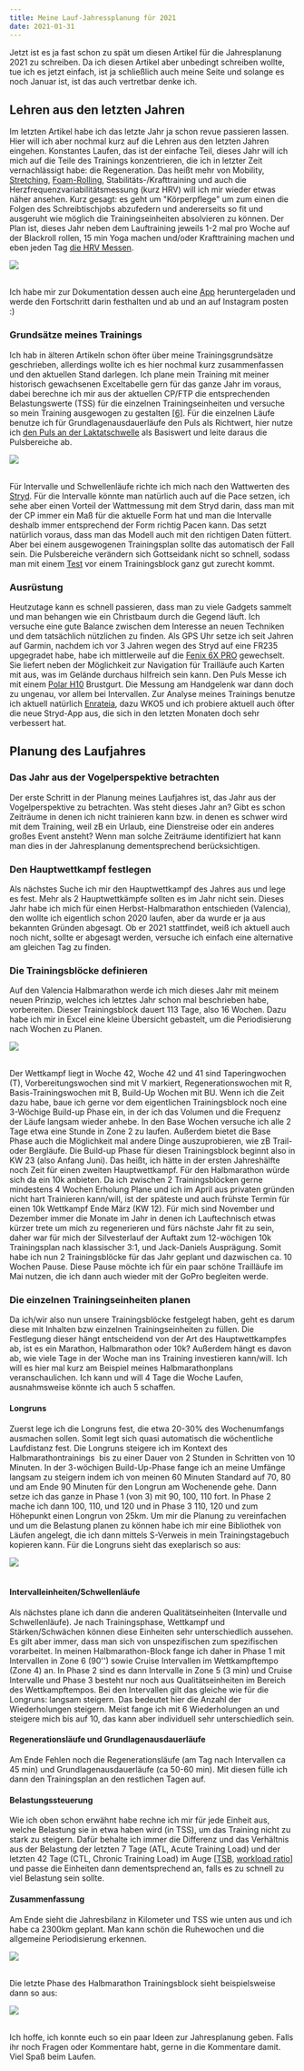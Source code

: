 ```yaml
---
title: Meine Lauf-Jahressplanung für 2021
date: 2021-01-31
---
```


Jetzt ist es ja fast schon zu spät um diesen Artikel für die Jahresplanung 2021 zu schreiben. Da ich diesen Artikel aber unbedingt schreiben wollte, tue ich es jetzt einfach, ist ja schließlich auch meine Seite und solange es noch Januar ist, ist das auch vertretbar denke ich.

## Lehren aus den letzten Jahren

Im letzten Artikel habe ich das letzte Jahr ja schon revue passieren lassen. Hier will ich aber nochmal kurz auf die Lehren aus den letzten Jahren eingehen. Konstantes Laufen, das ist der einfache Teil, dieses Jahr will ich mich auf die Teile des Trainings konzentrieren, die ich in letzter Zeit vernachlässigt habe: die Regeneration. Das heißt mehr von Mobility, <a href='https://youtu.be/g_tea8ZNk5A' class='external' target='_blank' rel='noopener'>Stretching</a>, <a href='https://www.blackroll.com/de/' class='external' target='_blank' rel='noopener'>Foam-Rolling</a>, Stabilitäts-/Krafttraining und auch die Herzfrequenzvariabilitätsmessung (kurz HRV) will ich mir wieder etwas näher ansehen. Kurz gesagt: es geht um "Körperpflege" um zum einen die Folgen des Schreibtischjobs abzufedern und andererseits so fit und ausgeruht wie möglich die Trainingseinheiten absolvieren zu können. Der Plan ist, dieses Jahr neben dem Lauftraining jeweils 1-2 mal pro Woche auf der Blackroll rollen, 15 min Yoga machen und/oder Krafttraining machen und eben jeden Tag <a href='https://www.hrv4training.com' class='external' target='_blank' rel='noopener'>die HRV Messen</a>.

[<img src='/assets/images/2021-01-01_14.43.02-7955.jpg' class='w-2/5' align='center'/>](/assets/images/2021-01-01_14.43.02-7955)<br><br>

Ich habe mir zur Dokumentation dessen auch eine <a href='https://apps.apple.com/us/app/tally-the-anything-tracker/id1090990601' class='external' target='_blank' rel='noopener'>App</a> heruntergeladen und werde den Fortschritt darin festhalten und ab und an auf Instagram posten :)

### Grundsätze meines Trainings

Ich hab in älteren Artikeln schon öfter über meine Trainingsgrundsätze geschrieben, allerdings wollte ich es hier nochmal kurz zusammenfassen und den aktuellen Stand darlegen. Ich plane mein Training mit meiner historisch gewachsenen Exceltabelle gern für das ganze Jahr im voraus, dabei berechne ich mir aus der aktuellen CP/FTP die entsprechenden Belastungswerte (TSS) für die einzelnen Trainingseinheiten und versuche so mein Training ausgewogen zu gestalten <a href='https://www.scienceforsport.com/acutechronic-workload-ratio/' class='external' target='_blank' rel='noopener'>[6]</a>. Für die einzelnen Läufe benutze ich für Grundlagenausdauerläufe den Puls als Richtwert, hier nutze ich <a href='https://pubmed.ncbi.nlm.nih.gov/16095403/' class='external' target='_blank' rel='noopener'>den Puls an der Laktatschwelle</a> als Basiswert und leite daraus die Pulsbereiche ab.

[<img src='/assets/images/Bildschirmfoto-2021-01-30-um-20.47.53.png' class='w-2/5' align='center'/>](/assets/images/Bildschirmfoto-2021-01-30-um-20.47.53)<br><br>

Für Intervalle und Schwellenläufe richte ich mich nach den Wattwerten des <a href='http://Stryd.com' class='external' target='_blank' rel='noopener'>Stryd</a>. Für die Intervalle könnte man natürlich auch auf die Pace setzen, ich sehe aber einen Vorteil der Wattmessung mit dem Stryd darin, dass man mit der CP immer ein Maß für die aktuelle Form hat und man die Intervalle deshalb immer entsprechend der Form richtig Pacen kann. Das setzt natürlich voraus, dass man das Modell auch mit den richtigen Daten füttert. Aber bei einem ausgewogenen Trainingsplan sollte das automatisch der Fall sein. Die Pulsbereiche verändern sich Gottseidank nicht so schnell, sodass man mit einem <a href='https://pubmed.ncbi.nlm.nih.gov/16095403/' class='external' target='_blank' rel='noopener'>Test</a> vor einem Trainingsblock ganz gut zurecht kommt.

### Ausrüstung

Heutzutage kann es schnell passieren, dass man zu viele Gadgets sammelt und man behangen wie ein Christbaum durch die Gegend läuft. Ich versuche eine gute Balance zwischen dem Interesse an neuen Techniken und dem tatsächlich nützlichen zu finden. Als GPS Uhr setze ich seit Jahren auf Garmin, nachdem ich vor 3 Jahren wegen des Stryd auf eine FR235 upgegradet habe, habe ich mittlerweile auf die <a href='https://amzn.to/2YqUefs' class='external' target='_blank' rel='noopener'>Fenix 6X PRO</a> gewechselt. Sie liefert neben der Möglichkeit zur Navigation für Trailläufe auch Karten mit aus, was im Gelände durchaus hilfreich sein kann. Den Puls Messe ich mit einem <a href='https://amzn.to/36pfVAQ' class='external' target='_blank' rel='noopener'>Polar H10</a> Brustgurt. Die Messung am Handgelenk war dann doch zu ungenau, vor allem bei Intervallen. Zur Analyse meines Trainings benutze ich aktuell natürlich <a href='https://encrateia.informatom.com' class='external' target='_blank' rel='noopener'>Enrateia</a>, dazu WKO5 und ich probiere aktuell auch öfter die neue Stryd-App aus, die sich in den letzten Monaten doch sehr verbessert hat.

## Planung des Laufjahres

### Das Jahr aus der Vogelperspektive betrachten

Der erste Schritt in der Planung meines Laufjahres ist, das Jahr aus der Vogelperspektive zu betrachten. Was steht dieses Jahr an? Gibt es schon Zeiträume in denen ich nicht trainieren kann bzw. in denen es schwer wird mit dem Training, weil zB ein Urlaub, eine Dienstreise oder ein anderes großes Event ansteht? Wenn man solche Zeiträume identifiziert hat kann man dies in der Jahresplanung dementsprechend berücksichtigen.

### Den Hauptwettkampf festlegen

Als nächstes Suche ich mir den Hauptwettkampf des Jahres aus und lege es fest. Mehr als 2 Hauptwettkämpfe sollten es im Jahr nicht sein. Dieses Jahr habe ich mich für einen Herbst-Halbmarathon entschieden (Valencia), den wollte ich eigentlich schon 2020 laufen, aber da wurde er ja aus bekannten Gründen abgesagt. Ob er 2021 stattfindet, weiß ich aktuell auch noch nicht, sollte er abgesagt werden, versuche ich einfach eine alternative am gleichen Tag zu finden.

### Die Trainingsblöcke definieren

Auf den Valencia Halbmarathon werde ich mich dieses Jahr mit meinem neuen Prinzip, welches ich letztes Jahr schon mal beschrieben habe, vorbereiten. Dieser Trainingsblock dauert 113 Tage, also 16 Wochen. Dazu habe ich mir in Excel eine kleine Übersicht gebastelt, um die Periodisierung nach Wochen zu Planen.

[<img src='/assets/images/Bildschirmfoto-2021-01-30-um-21.11.33.png' class='w-3/5' align='center'/>](/assets/images/Bildschirmfoto-2021-01-30-um-21.11.33.png)<br><br>

Der Wettkampf liegt in Woche 42, Woche 42 und 41 sind Taperingwochen (T), Vorbereitungswochen sind mit V markiert, Regenerationswochen mit R, Basis-Trainingswochen mit B, Build-Up Wochen mit BU. Wenn ich die Zeit dazu habe, baue ich gerne vor dem eigentlichen Trainingsblock noch eine 3-Wöchige Build-up Phase ein, in der ich das Volumen und die Frequenz der Läufe langsam wieder anhebe. In den Base Wochen versuche ich alle 2 Tage etwa eine Stunde in Zone 2 zu laufen. Außerdem bietet die Base Phase auch die Möglichkeit mal andere Dinge auszuprobieren, wie zB Trail- oder Bergläufe. Die Build-up Phase für diesen Trainingsblock beginnt also in KW 23 (also Anfang Juni). Das heißt, ich hätte in der ersten Jahreshälfte noch Zeit für einen zweiten Hauptwettkampf. Für den Halbmarathon würde sich da ein 10k anbieten. Da ich zwischen 2 Trainingsblöcken gerne mindestens 4 Wochen Erholung Plane und ich im April aus privaten gründen nicht hart Trainieren kann/will, ist der späteste und auch frühste Termin für einen 10k Wettkampf Ende März (KW 12). Für mich sind November und Dezember immer die Monate im Jahr in denen ich Lauftechnisch etwas kürzer trete um mich zu regenerieren und fürs nächste Jahr fit zu sein, daher war für mich der Silvesterlauf der Auftakt zum 12-wöchigen 10k Trainingsplan nach klassischer 3:1, und Jack-Daniels Ausprägung. Somit habe ich nun 2 Trainingsblöcke für das Jahr geplant und dazwischen ca. 10 Wochen Pause. Diese Pause möchte ich für ein paar schöne Trailläufe im Mai nutzen, die ich dann auch wieder mit der GoPro begleiten werde.

### Die einzelnen Trainingseinheiten planen

Da ich/wir also nun unsere Trainingsblöcke festgelegt haben, geht es darum diese mit Inhalten bzw einzelnen Trainingseinheiten zu füllen. Die Festlegung dieser hängt entscheidend von der Art des Hauptwettkampfes ab, ist es ein Marathon, Halbmarathon oder 10k? Außerdem hängt es davon ab, wie viele Tage in der Woche man ins Training investieren kann/will. Ich will es hier mal kurz am Beispiel meines Halbmarathonplans veranschaulichen. Ich kann und will 4 Tage die Woche Laufen, ausnahmsweise könnte ich auch 5 schaffen.

#### Longruns

Zuerst lege ich die Longruns fest, die etwa 20-30% des Wochenumfangs ausmachen sollen. Somit legt sich quasi automatisch die wöchentliche Laufdistanz fest. Die Longruns steigere ich im Kontext des Halbmarathontrainings  bis zu einer Dauer von 2 Stunden in Schritten von 10 Minuten. In der 3-wöchigen Build-Up-Phase fange ich an meine Umfänge langsam zu steigern indem ich von meinen 60 Minuten Standard auf 70, 80 und am Ende 90 Minuten für den Longrun am Wochenende gehe. Dann setze ich das ganze in Phase 1 (von 3) mit 90, 100, 110 fort. In Phase 2 mache ich dann 100, 110, und 120 und in Phase 3 110, 120 und zum Höhepunkt einen Longrun von 25km. Um mir die Planung zu vereinfachen und um die Belastung planen zu können habe ich mir eine Bibliothek von Läufen angelegt, die ich dann mittels S-Verweis in mein Trainingstagebuch kopieren kann. Für die Longruns sieht das exeplarisch so aus:

[<img src='/assets/images/Bildschirmfoto-2021-01-30-um-22.00.15.png' class='w-4/5' align='center'/>](/assets/images/Bildschirmfoto-2021-01-30-um-22.00.15.png)<br><br>

#### Intervalleinheiten/Schwellenläufe

Als nächstes plane ich dann die anderen Qualitätseinheiten (Intervalle und Schwellenläufe). Je nach Trainingsphase, Wettkampf und Stärken/Schwächen können diese Einheiten sehr unterschiedlich aussehen. Es gilt aber immer, dass man sich von unspezifischen zum spezifischen vorarbeitet. In meinen Halbmarathon-Block fange ich daher in Phase 1 mit Intervallen in Zone 6 (90'') sowie Cruise Intervallen im Wettkampftempo (Zone 4) an. In Phase 2 sind es dann Intervalle in Zone 5 (3 min) und Cruise Intervalle und Phase 3 besteht nur noch aus Qualitätseinheiten im Bereich des Wettkampftempos. Bei den Intervallen gilt das gleiche wie für die Longruns: langsam steigern. Das bedeutet hier die Anzahl der Wiederholungen steigern. Meist fange ich mit 6 Wiederholungen an und steigere mich bis auf 10, das kann aber individuell sehr unterschiedlich sein.

#### Regenerationsläufe und Grundlagenausdauerläufe

Am Ende Fehlen noch die Regenerationsläufe (am Tag nach Intervallen ca 45 min) und Grundlagenausdauerläufe (ca 50-60 min). Mit diesen fülle ich dann den Trainingsplan an den restlichen Tagen auf.

#### Belastungssteuerung

Wie ich oben schon erwähnt habe rechne ich mir für jede Einheit aus, welche Belastung sie in etwa haben wird (in TSS), um das Training nicht zu stark zu steigern. Dafür behalte ich immer die Differenz und das Verhältnis aus der Belastung der letzten 7 Tage (ATL, Acute Training Load) und der letzten 42 Tage (CTL, Chronic Training Load) im Auge [<a href='https://pushing-limits.de/triathlon/ctl-atl-tsb-erklaert-metriken-fuer-fitness-ermuedung-und-form/' class='external' target='_blank' rel='noopener'>TSB</a>, <a href='https://www.scienceforsport.com/acutechronic-workload-ratio/' class='external' target='_blank' rel='noopener'>workload ratio</a>] und passe die Einheiten dann dementsprechend an, falls es zu schnell zu viel Belastung sein sollte.

#### Zusammenfassung

Am Ende sieht die Jahresbilanz in Kilometer und TSS wie unten aus und ich habe ca 2300km geplant. Man kann schön die Ruhewochen und die allgemeine Periodisierung erkennen.

[<img src='/assets/images/Bildschirmfoto-2021-01-30-um-22.13.47.png' class='w-4/5' align='center'/>](/assets/images/Bildschirmfoto-2021-01-30-um-22.13.47.png)<br><br>

Die letzte Phase des Halbmarathon Trainingsblock sieht beispielsweise dann so aus:

[<img src='/assets/images/Bildschirmfoto-2021-01-30-um-22.17.05.png' class='w-4/5' align='center'/>](/assets/images/Bildschirmfoto-2021-01-30-um-22.17.05.png)<br><br>

Ich hoffe, ich konnte euch so ein paar Ideen zur Jahresplanung geben. Falls ihr noch Fragen oder Kommentare habt, gerne in die Kommentare damit. Viel Spaß beim Laufen.<br /><br />
